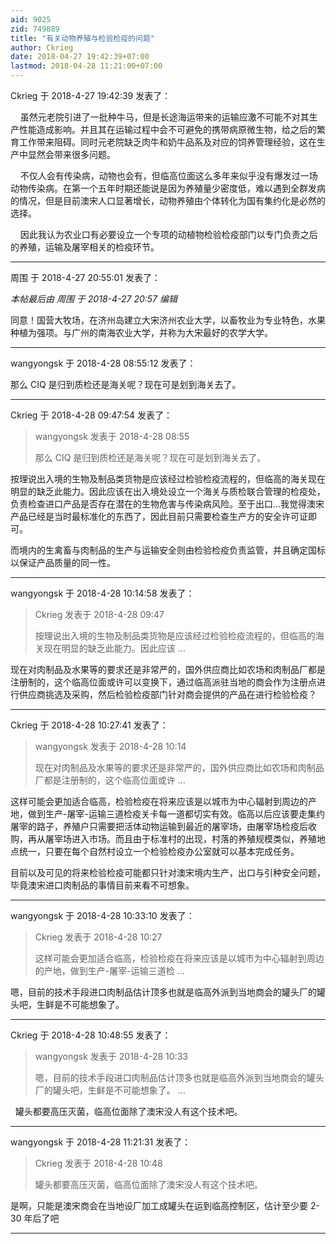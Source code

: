 ```yaml
---
aid: 9025
zid: 749889
title: "有关动物养殖与检验检疫的问题"
author: Ckrieg
date: 2018-04-27 19:42:39+07:00
lastmod: 2018-04-28 11:21:00+07:00
---
```


Ckrieg 于 2018-4-27 19:42:39 发表了：

&nbsp; &nbsp; 虽然元老院引进了一批种牛马，但是长途海运带来的运输应激不可能不对其生产性能造成影响。并且其在运输过程中会不可避免的携带病原微生物，给之后的繁育工作带来阻碍。同时元老院缺乏肉牛和奶牛品系及对应的饲养管理经验，这在生产中显然会带来很多问题。

&nbsp; &nbsp; 不仅人会有传染病，动物也会有，但临高位面这么多年来似乎没有爆发过一场动物传染病。在第一个五年时期还能说是因为养殖量少密度低，难以遇到全群发病的情况，但是目前澳宋人口显著增长，动物养殖由个体转化为国有集约化是必然的选择。

&nbsp; &nbsp; 因此我认为农业口有必要设立一个专项的动植物检验检疫部门以专门负责之后的养殖，运输及屠宰相关的检疫环节。

---

周围 于 2018-4-27 20:55:01 发表了：

_本帖最后由 周围 于 2018-4-27 20:57 编辑_

同意！国营大牧场，在济州岛建立大宋济州农业大学，以畜牧业为专业特色，水果种植为强项。与广州的南海农业大学，并称为大宋最好的农学大学。

---

wangyongsk 于 2018-4-28 08:55:12 发表了：

那么 CIQ 是归到质检还是海关呢？现在可是划到海关去了。

---

Ckrieg 于 2018-4-28 09:47:54 发表了：

> wangyongsk 发表于 2018-4-28 08:55
>
> 那么 CIQ 是归到质检还是海关呢？现在可是划到海关去了。

按理说出入境的生物及制品类货物是应该经过检验检疫流程的，但临高的海关现在明显的缺乏此能力。因此应该在出入境处设立一个海关与质检联合管理的检疫处，负责检查进口产品是否存在潜在的生物危害与传染病风险。至于出口...我觉得澳宋产品已经是当时最标准化的东西了，因此目前只需要检查生产方的安全许可证即可。

而境内的生禽畜与肉制品的生产与运输安全则由检验检疫负责监管，并且确定国标以保证产品质量的同一性。

---

wangyongsk 于 2018-4-28 10:14:58 发表了：

> Ckrieg 发表于 2018-4-28 09:47
>
> 按理说出入境的生物及制品类货物是应该经过检验检疫流程的，但临高的海关现在明显的缺乏此能力。因此应该 ...

现在对肉制品及水果等的要求还是非常严的，国外供应商比如农场和肉制品厂都是注册制的，这个临高位面或许可以变换下，通过临高派驻当地的商会作为注册点进行供应商挑选及采购，然后检验检疫部门针对商会提供的产品在进行检验检疫？

---

Ckrieg 于 2018-4-28 10:27:41 发表了：

> wangyongsk 发表于 2018-4-28 10:14
>
> 现在对肉制品及水果等的要求还是非常严的，国外供应商比如农场和肉制品厂都是注册制的，这个临高位面或许 ...

这样可能会更加适合临高，检验检疫在将来应该是以城市为中心辐射到周边的产地，做到生产-屠宰-运输三道检疫关卡每一道都切实有效。临高以后应该要走集约屠宰的路子，养殖户只需要把活体动物运输到最近的屠宰场，由屠宰场检疫后收购，再从屠宰场进入市场。而且由于标准村的出现，村落的养殖规模类似，养殖地点统一，只要在每个自然村设立一个检验检疫办公室就可以基本完成任务。

目前以及可见的将来检验检疫可能都只针对澳宋境内生产，出口与引种安全问题，毕竟澳宋进口肉制品的事情目前来看不可想象。

---

wangyongsk 于 2018-4-28 10:33:10 发表了：

> Ckrieg 发表于 2018-4-28 10:27
>
> 这样可能会更加适合临高，检验检疫在将来应该是以城市为中心辐射到周边的产地，做到生产-屠宰-运输三道检 ...

嗯，目前的技术手段进口肉制品估计顶多也就是临高外派到当地商会的罐头厂的罐头吧，生鲜是不可能想象了。

---

Ckrieg 于 2018-4-28 10:48:55 发表了：

> wangyongsk 发表于 2018-4-28 10:33
>
> 嗯，目前的技术手段进口肉制品估计顶多也就是临高外派到当地商会的罐头厂的罐头吧，生鲜是不可能想象了。 ...

&nbsp;&nbsp;罐头都要高压灭菌，临高位面除了澳宋没人有这个技术吧。

---

wangyongsk 于 2018-4-28 11:21:31 发表了：

> Ckrieg 发表于 2018-4-28 10:48
>
> 罐头都要高压灭菌，临高位面除了澳宋没人有这个技术吧。

是啊，只能是澳宋商会在当地设厂加工成罐头在运到临高控制区，估计至少要 2-30 年后了吧

---
